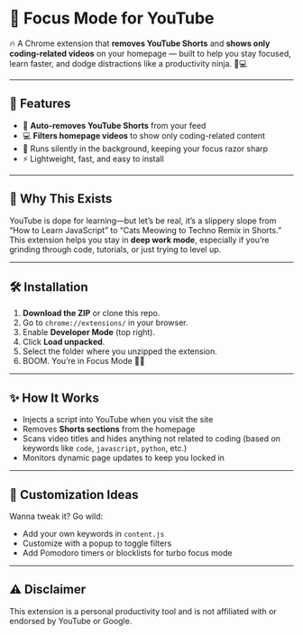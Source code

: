 # 🎯 Focus Mode for YouTube

🔥 A Chrome extension that **removes YouTube Shorts** and **shows only coding-related videos** on your homepage — built to help you stay focused, learn faster, and dodge distractions like a productivity ninja. 🥷💻

---

## 🚀 Features

- 🧹 **Auto-removes YouTube Shorts** from your feed
- 💻 **Filters homepage videos** to show only coding-related content
- 👀 Runs silently in the background, keeping your focus razor sharp
- ⚡ Lightweight, fast, and easy to install

---

## 🧠 Why This Exists

YouTube is dope for learning—but let’s be real, it’s a slippery slope from “How to Learn JavaScript” to “Cats Meowing to Techno Remix in Shorts.”  
This extension helps you stay in **deep work mode**, especially if you’re grinding through code, tutorials, or just trying to level up.

---

## 🛠 Installation

1. **Download the ZIP** or clone this repo.
2. Go to `chrome://extensions/` in your browser.
3. Enable **Developer Mode** (top right).
4. Click **Load unpacked**.
5. Select the folder where you unzipped the extension.
6. BOOM. You’re in Focus Mode 😤🧠

---


## ✨ How It Works

- Injects a script into YouTube when you visit the site
- Removes **Shorts sections** from the homepage
- Scans video titles and hides anything not related to coding (based on keywords like `code`, `javascript`, `python`, etc.)
- Monitors dynamic page updates to keep you locked in

---

## 🧩 Customization Ideas

Wanna tweak it? Go wild:
- Add your own keywords in `content.js`
- Customize with a popup to toggle filters
- Add Pomodoro timers or blocklists for turbo focus mode

---

## ⚠️ Disclaimer

This extension is a personal productivity tool and is not affiliated with or endorsed by YouTube or Google.
